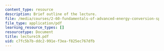 ```yaml
---
content_type: resource
description: Brief outline of the lecture.
file: /media/courses/2-60-fundamentals-of-advanced-energy-conversion-spring-2004/c7fc5b7bddc2991ef3eaf825ec767dfb_lecture19.pdf
file_type: application/pdf
learning_resource_types: []
resourcetype: Document
title: lecture19.pdf
uid: c7fc5b7b-ddc2-991e-f3ea-f825ec767dfb
---
```


